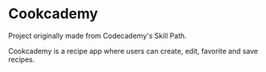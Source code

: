 # Cookcademy

Project originally made from Codecademy's Skill Path.

Cookcademy is a recipe app where users can create, edit, favorite and save recipes.
